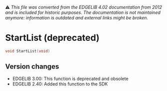 :warning: _This file was converted from the EDGELIB 4.02 documentation from 2012 and is included for historic purposes. The documentation is not maintained anymore: information is outdated and external links might be broken._

# StartList (deprecated)


```c++
void StartList(void)
```

## Version changes
- EDGELIB 3.00: This function is deprecated and obsolete 
- EDGELIB 2.40: Added this function to the SDK

